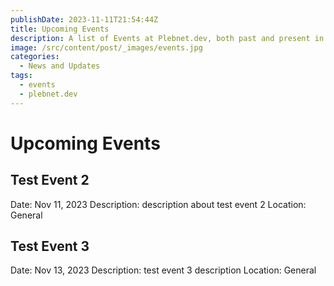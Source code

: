 ```yaml
---
publishDate: 2023-11-11T21:54:44Z
title: Upcoming Events
description: A list of Events at Plebnet.dev, both past and present in Discord.
image: /src/content/post/_images/events.jpg
categories:
  - News and Updates
tags:
  - events
  - plebnet.dev
---
```




<!-- UPCOMING EVENTS -->
# Upcoming Events

## Test Event 2
Date: Nov 11, 2023
Description: description about test event 2
Location: General

## Test Event 3
Date: Nov 13, 2023
Description: test event 3 description
Location: General